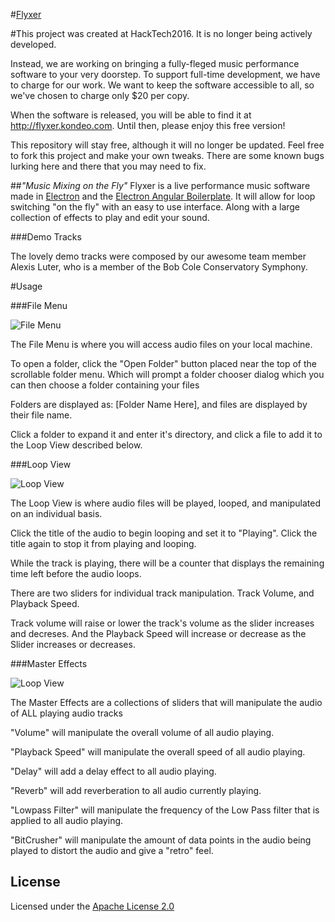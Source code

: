 #[Flyxer](http://flyxer.kondeo.com/#/)

#This project was created at HackTech2016. It is no longer being actively developed.

Instead, we are working on bringing a fully-fleged music performance software to your very doorstep. To support full-time development, we have to charge for our work. We want to keep the software accessible to all, so we've chosen to charge only $20 per copy.

When the software is released, you will be able to find it at http://flyxer.kondeo.com. Until then, please enjoy this free version!

This repository will stay free, although it will no longer be updated. Feel free to fork this project and make your own tweaks. There are some known bugs lurking here and there that you may need to fix.

##_"Music Mixing on the Fly"_
Flyxer is a live performance music software made in [Electron](http://electron.atom.io/) and the [Electron Angular Boilerplate](https://github.com/Stephn-R/electron-angular-boilerplate). It will allow for loop switching "on the fly" with an easy to use interface. Along with a large collection of effects to play and edit your sound.

###Demo Tracks

The lovely demo tracks were composed by our awesome team member Alexis Luter, who is a member of the Bob Cole Conservatory Symphony.

#Usage

###File Menu

![File Menu](http://flyxer.kondeo.com/images/tutorial-fileMenu.396f8b01.png)

The File Menu is where you will access audio files on your local machine.

To open a folder, click the "Open Folder" button placed near the top of
the scrollable folder menu. Which will prompt a folder chooser dialog
which you can then choose a folder containing your files

Folders are displayed as: [Folder Name Here], and files are displayed
by their file name.

Click a folder to expand it and enter it's directory, and click a file to
add it to the Loop View described below.

###Loop View

![Loop View](http://flyxer.kondeo.com/images/tutorial-loopView.01c73792.png)

The Loop View is where audio files will be played, looped, and manipulated
on an individual basis.

Click the title of the audio to begin looping and set it to "Playing". Click
the title again to stop it from playing and looping.

While the track is playing, there will be a counter that displays the remaining
time left before the audio loops.

There are two sliders for individual track manipulation. Track Volume, and Playback Speed.

Track volume will raise or lower the track's volume as the slider increases and decreses.
And the Playback Speed will increase or decrease as the Slider increases or decreases.

###Master Effects

![Loop View](http://flyxer.kondeo.com/images/tutorial-masterEffects.429698b3.png)

The Master Effects are a collections of sliders that will manipulate the audio
of ALL playing audio tracks

"Volume" will manipulate the overall volume of all audio playing.

"Playback Speed" will manipulate the overall speed of all audio playing.

"Delay" will add a delay effect to all audio playing.

"Reverb" will add reverberation to all audio currently playing.

"Lowpass Filter" will manipulate the frequency of the Low Pass filter that is applied to
all audio playing.

"BitCrusher" will manipulate the amount of data points in the audio being played
to distort the audio and give a "retro" feel.


## License

Licensed under the [Apache License 2.0](http://choosealicense.com/licenses/apache-2.0/)
